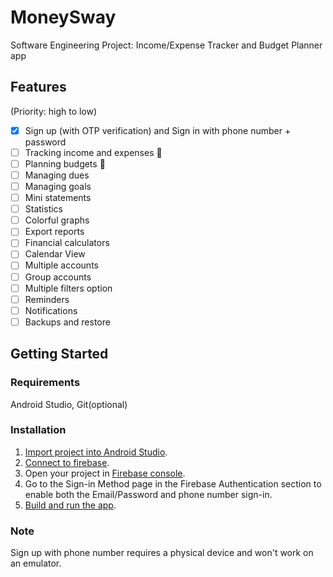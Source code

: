 # MoneySway
Software Engineering Project: Income/Expense Tracker and Budget Planner app

## Features
(Priority: high to low)

- [x] Sign up (with OTP verification) and Sign in with phone number + password  
- [ ] Tracking income and expenses :construction:
- [ ] Planning budgets :construction:  
- [ ] Managing dues  
- [ ] Managing goals  
- [ ] Mini statements  
- [ ] Statistics  
- [ ] Colorful graphs  
- [ ] Export reports  
- [ ] Financial calculators  
- [ ] Calendar View 
- [ ] Multiple accounts 
- [ ] Group accounts    
- [ ] Multiple filters option  
- [ ] Reminders  
- [ ] Notifications  
- [ ] Backups and restore   

## Getting Started

### Requirements
Android Studio, Git(optional)

### Installation
1. [Import project into Android Studio](https://developer.android.com/studio/projects/create-project#ImportAProject).
2. [Connect to firebase](https://firebase.google.com/docs/android/setup).
3. Open your project in [Firebase console](https://console.firebase.google.com/).
4. Go to the Sign-in Method page in the Firebase Authentication section to enable both the Email/Password and phone number sign-in.
5. [Build and run the app](https://developer.android.com/studio/run).

### Note 
Sign up with phone number requires a physical device and won't work on an emulator.
